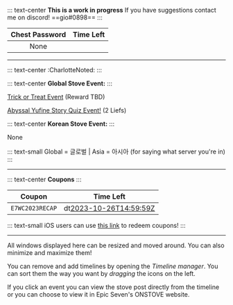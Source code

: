 ::: text-center
**This is a work in progress**
If you have suggestions contact me on discord!
==gio#0898==
:::

|         Chest Password         |                 Time Left                  |
|:------------------------------:|:------------------------------------------:|
|                                      None                                   |

----------------------------------------------------------------------------------------

::: text-center
:CharlotteNoted:
:::

::: text-center
**Global Stove Event:**
:::

[Trick or Treat Event](https://ko.surveymonkey.com/r/E7trickortreat) (Reward TBD)

[Abyssal Yufine Story Quiz Event!](https://page.onstove.com/epicseven/global/view/9814314) (2 Liefs)

::: text-center
**Korean Stove Event:**
:::

None

::: text-small
Global = 글로벌 | Asia = 아시아 (for saying what server you're in)
:::

----------------------------------------------------------------------------------------

::: text-center
**Coupons**
:::

|            Coupon              |                 Time Left                  |
|:------------------------------:|:------------------------------------------:|
|         `E7WC2023RECAP`        |     dt[2023-10-26T14:59:59Z](Expired)      |

::: text-small
iOS users can use [this link](https://event-epic7.smilegatemegaport.com/coupon) to redeem coupons!
:::

---

All windows displayed here can be resized and moved around. You can also minimize and maximize them!

You can remove and add timelines by opening the *Timeline manager*. You can sort them the way you want by *dragging* the icons on the left.

If you click an event you can view the stove post directly from the timeline or you can choose to view it in Epic Seven's ONSTOVE website.
